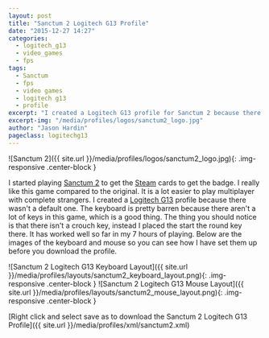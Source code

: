 ```yaml
---
layout: post
title: "Sanctum 2 Logitech G13 Profile"
date: "2015-12-27 14:27"
categories:
  - logitech_g13
  - video_games
  - fps
tags:
  - Sanctum
  - fps
  - video games
  - logitech g13
  - profile
excerpt: "I created a Logitech G13 profile for Sanctum 2 because there wasn't a default one."
excerpt-img: "/media/profiles/logos/sanctum2_logo.jpg"
author: "Jason Hardin"
pageclass: logitechg13
---
```

![Sanctum 2]({{ site.url }}/media/profiles/logos/sanctum2_logo.jpg){: .img-responsive .center-block }

I started playing [Sanctum 2](http://www.coffeestainstudios.com/games/sanctum-2) to get the [Steam](http://store.steampowered.com/app/210770/) cards to get the badge. I really like this game compared to the original. It is a lot easier to play multiplayer with complete strangers. I created a  [Logitech G13](http://gaming.logitech.com/en-us/product/g13-advanced-gameboard) profile because there wasn't a default one. The keyboard is pretty barren because there aren't a lot of keys in this game, which is a good thing. The thing you should notice is that there isn't a crouch key, instead I placed the start the round key there. It has worked well so far in my 7 hours of playing. Below are the images of the keyboard and mouse so you can see how I have set them up before you download the profile.

![Sanctum 2 Logitech G13 Keyboard Layout]({{ site.url }}/media/profiles/layouts/sanctum2_keyboard_layout.png){: .img-responsive .center-block }
![Sanctum 2 Logitech G13 Mouse Layout]({{ site.url }}/media/profiles/layouts/sanctum2_mouse_layout.png){: .img-responsive .center-block }

[Right click and select save as to download the Sanctum 2 Logitech G13 Profile]({{ site.url }}/media/profiles/xml/sanctum2.xml)
